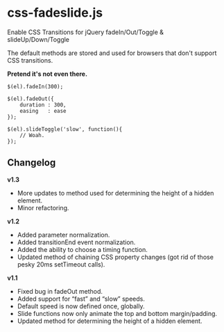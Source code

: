css-fadeslide.js
================

Enable CSS Transitions for jQuery fadeIn/Out/Toggle & slideUp/Down/Toggle

The default methods are stored and used for browsers that don't support CSS transitions.

**Pretend it's not even there.**

```
$(el).fadeIn(300);

$(el).fadeOut({
	duration : 300,
	easing   : ease
});

$(el).slideToggle('slow', function(){
	// Woah.
});
```

Changelog
---------
**v1.3**
* More updates to method used for determining the height of a hidden element.
* Minor refactoring. 

**v1.2**
* Added parameter normalization.
* Added transitionEnd event normalization.
* Added the ability to choose a timing function.
* Updated method of chaining CSS property changes (got rid of those pesky 20ms setTimeout calls).

**v1.1**
* Fixed bug in fadeOut method.
* Added support for “fast” and “slow” speeds.
* Default speed is now defined once, globally.
* Slide functions now only animate the top and bottom margin/padding.
* Updated method for determining the height of a hidden element.
